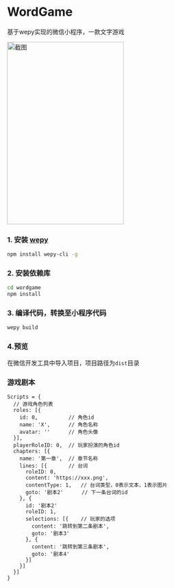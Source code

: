 # WordGame
基于wepy实现的微信小程序，一款文字游戏

<img src="https://github.com/zh8637688/WordGame/blob/master/image/screen.gif?raw=true" width = "272" height = "426" alt="截图" align=center />

### 1. 安装 [wepy](https://github.com/wepyjs/wepy)
```bash
npm install wepy-cli -g
```

### 2. 安装依赖库
```bash
cd wordgame
npm install
```

### 3. 编译代码，转换至小程序代码
```bash
wepy build
```

### 4.预览
在微信开发工具中导入项目，项目路径为`dist`目录


### 游戏剧本
```
Scripts = {
  // 游戏角色列表
  roles: [{
    id: 0,          // 角色id
    name: 'X',      // 角色名称
    avatar: ''      // 角色头像
  }],
  playerRoleID: 0,  // 玩家扮演的角色id
  chapters: [{
    name: '第一章',  // 章节名称
    lines: [{       // 台词
      roleID: 0,
      content: 'https://xxx.png',
      contentType: 1,   // 台词类型，0表示文本，1表示图片
      goto: '剧本2'      // 下一条台词的id
    }, {
      id: '剧本2'
      roleID: 1,
      selections: [{    // 玩家的选项
        content: '跳转到第二条剧本',
        goto: '剧本3'
      }, {
        content: '跳转到第三条剧本',
        goto: '剧本4'
      }]
    }]
  }]
}
```
